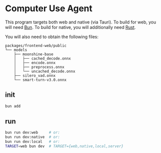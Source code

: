# Computer Use Agent

This program targets both web and native (via Tauri).
To build for web, you will need [Bun](https://bun.com).
To build for native, you will additionally need [Rust](https://rust-lang.org).

You will also need to obtain the following files:

```
packages/frontend-web/public
└── models
    ├── moonshine-base
    │   ├── cached_decode.onnx
    │   ├── encode.onnx
    │   ├── preprocess.onnx
    │   └── uncached_decode.onnx
    ├── silero_vad.onnx
    └── smart-turn-v3.0.onnx
```

## init

```bash
bun add
```

## run

```bash
bun run dev:web     # or:
bun run dev:native  # or:
bun run dev:local   # or:
TARGET=web bun dev  # TARGET={web,native,local,server}
```
